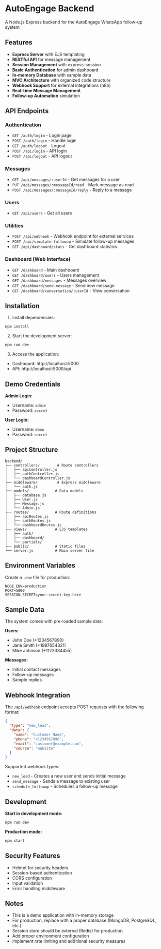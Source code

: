 # AutoEngage Backend

A Node.js Express backend for the AutoEngage WhatsApp follow-up system.

## Features

- **Express Server** with EJS templating
- **RESTful API** for message management
- **Session Management** with express-session
- **Basic Authentication** for admin dashboard
- **In-memory Database** with sample data
- **MVC Architecture** with organized code structure
- **Webhook Support** for external integrations (n8n)
- **Real-time Message Management**
- **Follow-up Automation** simulation

## API Endpoints

### Authentication
- `GET /auth/login` - Login page
- `POST /auth/login` - Handle login
- `GET /auth/logout` - Logout
- `POST /api/login` - API login
- `POST /api/logout` - API logout

### Messages
- `GET /api/messages/:userId` - Get messages for a user
- `PUT /api/messages/:messageId/read` - Mark message as read
- `POST /api/messages/:messageId/reply` - Reply to a message

### Users
- `GET /api/users` - Get all users

### Utilities
- `POST /api/webhook` - Webhook endpoint for external services
- `POST /api/simulate-followup` - Simulate follow-up messages
- `GET /api/dashboard/stats` - Get dashboard statistics

### Dashboard (Web Interface)
- `GET /dashboard` - Main dashboard
- `GET /dashboard/users` - Users management
- `GET /dashboard/messages` - Messages overview
- `GET /dashboard/send-message` - Send new message
- `GET /dashboard/conversation/:userId` - View conversation

## Installation

1. Install dependencies:
```bash
npm install
```

2. Start the development server:
```bash
npm run dev
```

3. Access the application:
- Dashboard: http://localhost:5000
- API: http://localhost:5000/api

## Demo Credentials

**Admin Login:**
- Username: `admin`
- Password: `secret`

**User Login:**
- Username: `demo`  
- Password: `secret`

## Project Structure

```
backend/
├── controllers/        # Route controllers
│   ├── apiController.js
│   ├── authController.js
│   └── dashboardController.js
├── middleware/         # Express middleware
│   └── auth.js
├── models/            # Data models
│   ├── database.js
│   ├── User.js
│   ├── Message.js
│   └── Admin.js
├── routes/            # Route definitions
│   ├── apiRoutes.js
│   ├── authRoutes.js
│   └── dashboardRoutes.js
├── views/             # EJS templates
│   ├── auth/
│   ├── dashboard/
│   └── partials/
├── public/            # Static files
└── server.js          # Main server file
```

## Environment Variables

Create a `.env` file for production:

```env
NODE_ENV=production
PORT=5000
SESSION_SECRET=your-secret-key-here
```

## Sample Data

The system comes with pre-loaded sample data:

**Users:**
- John Doe (+1234567890)
- Jane Smith (+1987654321)  
- Mike Johnson (+1122334455)

**Messages:**
- Initial contact messages
- Follow-up messages
- Sample replies

## Webhook Integration

The `/api/webhook` endpoint accepts POST requests with the following format:

```json
{
  "type": "new_lead",
  "data": {
    "name": "Customer Name",
    "phone": "+1234567890",
    "email": "customer@example.com",
    "source": "website"
  }
}
```

Supported webhook types:
- `new_lead` - Creates a new user and sends initial message
- `send_message` - Sends a message to existing user
- `schedule_followup` - Schedules a follow-up message

## Development

**Start in development mode:**
```bash
npm run dev
```

**Production mode:**
```bash
npm start
```

## Security Features

- Helmet for security headers
- Session-based authentication
- CORS configuration
- Input validation
- Error handling middleware

## Notes

- This is a demo application with in-memory storage
- For production, replace with a proper database (MongoDB, PostgreSQL, etc.)
- Session store should be external (Redis) for production
- Add proper environment configuration
- Implement rate limiting and additional security measures
